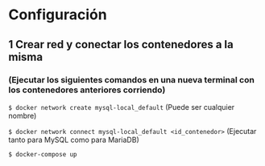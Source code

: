 # Configuración

## 1 Crear red y conectar los contenedores a la misma

### (Ejecutar los siguientes comandos en una nueva terminal con los contenedores anteriores corriendo)

`$ docker network create mysql-local_default` (Puede ser cualquier nombre)

`$ docker network connect mysql-local_default <id_contenedor>` (Ejecutar tanto para MySQL como para MariaDB)

`$ docker-compose up`
